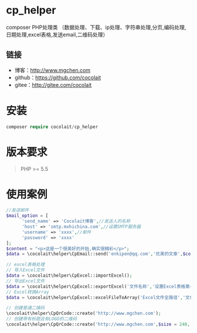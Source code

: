 # cp_helper
composer PHP处理类 （数据处理、下载、ip处理、字符串处理,分页,编码处理,日期处理,excel表格,发送email,二维码处理）

## 链接
- 博客：http://www.mgchen.com
- github：https://github.com/cocolait
- gitee：http://gitee.com/cocolait

# 安装
```php
composer require cocolait/cp_helper
```

# 版本要求
> PHP >= 5.5

# 使用案例
```php
//发送邮件
$mail_option = [
      'send_name' => 'Cocolait博客',//发送人的名称
      'host' => 'smtp.mxhichina.com',//设置SMTP服务器
      'username' => 'xxxx',//邮件
      'password' => 'xxxx'
];
$content = "<p>这是一个很美好的开始,确实很精彩</p>";
$data = \cocolait\helper\CpEmail::send('enkipen@qq.com','优美的文章',$content,$mail_option);
```
```php
// excel表格处理
// 导入Excel文件
$data = \cocolait\helper\CpExcel::importExcel();
// 导出Excel文件
$data = \cocolait\helper\CpExcel::exportExcel('文件名称','设置Excel表格第一行的显示','需要导出的所有数据');
// Excel转换Array
$data = \cocolait\helper\CpExcel::excelFileToArray('Excel文件全路径','文件后缀 默认是 xls');
```
```php
// 创建普通二维码
\cocolait\helper\CpQrCode::create('http://www.mgchen.com');
// 创建带有标题且有LOGO的二维码
\cocolait\helper\CpQrCode::create('http://www.mgchen.com',$size = 240, $title = 'cocolait', $logo = './logo.png');
```